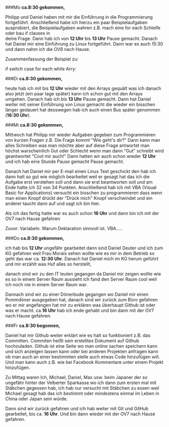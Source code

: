 ###Mo
**ca.8:30 gekommen,** 
  
  Philipp und Daniel haben mit mir die Einführung in die Programmierung fortgeführt. Anschließend habe ich hierzu ein
  paar Beispielaufgaben ausprobiert, die Beispielaufgaben wahren z.B. mach eine for each Schleife oder bau if clauses in    
  deine Frage. Dann hab ich von **12 Uhr** bis **13 Uhr** Pause gemacht. Danach hat Daniel mir eine Einführung zu Linux        fortgeführt.
  Dann war es auch 15:30 und dann nahm ich die OV8 nach Hause.

Zusammenfassung der Beispiel zu:

if
switch case
for each
while
Arry:



###Di 
**ca.8:30 gekommen,** 
  
  heute hab ich mit bis **12 Uhr** wieder mit den Arrays gequält was ich danach also jetzt (ein paar tage später) kann ich schon   gut mit den Arrays umgehen. Danach hab ich bis **13 Uhr** Pause gemacht. Dann hat Daniel weiter mit seiner Einführung von Linux   gemacht die wieder ein bisschen länger gedauert hat desswegen hab ich auch einen Bus später genommen (**16:30 Uhr**).


###Mi
**ca.8:30 gekommen,** 
  
  Mittwoch hat Philipp mir wieder Aufgaben gegeben zum Programmieren von kurzen Fragen z.B. Die Frage kommt "Wie geht's dir?"   Dann kann man alles Schreiben was man möchte aber auf diese Frage antwortet man höchst warscheinlich Gut oder Schlecht wenn   man dann "Gut" schreibt wird geantwortet "Cool mir auch!" Dann hatten wir auch schon wieder **12 Uhr** und ich hab eine      Stunde Pause gemacht Pause gemacht.
  
  Danach hat Daniel mir per E-mail einen Linux Test geschickt den hab ich dann halt so gut wie möglich bearbeitet weil er      gesagt hat das ich die Aufgabe erst verstehen soll und dann sie erst beantworten soll und am Ende hatte ich 32 von 34        Punkten. Anschließend hab ich mit VBA (Visual Basic for Applications) versucht ein bisschen zu programmieren dass wenn man   einen Knopf drückt der "Drück mich" Knopf verschwindet und ein anderer taucht dann auf und sagt ich bin hier. 
  
  Als ich das fertig hatte war es auch schon **16 Uhr** und dann bin ich mit der OV7 nach Hause gefahren

Zuvor: Variabeln. Warum Deklaration sinnvoll ist.
VBA.....

###Do 
**ca.8:30 gekommen,** 
  
  ich hab bis **12 Uhr** ungefähr gearbeitet dann sind Daniel Deuter und ich zum KG gefahren weil Frau Morais sehen wollte wie es   mir in dem Betrieb so geht das war ca. **12:30 Uhr**. Danach hat Daniel mich im KG herum geführt und mir erzählt was Huf alles   so herstellt,

  danach sind wir zu den IT leuten gegangen da Daniel mir zeigen wollte wie es so in einem Server Raum aussieht ich fand den   Server Raum cool weil ich noch nie in einem Server Raum war.

  Dannach sind wir zu einer Dönerbude gegangen wo Daniel mir einen Pommdöner ausgegeben hat, danach sind wir zurück zum Büro   gefahren wo er mir angefangen hat mir zu erklären was überhaupt Github ist oder was er macht. ca.**16 Uhr** hab ich ende gehabt   und bin dann mit der OV7 nach Hause gefahren.

###Fr
**ca.8:30 begonnen,** 
  
  Daniel hat mir Github weiter erklärt wie es halt so funktioniert z.B. das Committen. Commiten heißt sein erstelltes          Dokument auf Github hochzuladen. Github ist eine Seite wo man online sachen speichern kann und sich anzeigen lassen kann     oder bei anderen Projekten anfragen kann ob man auch an einer bestimmten stelle auch etwas Code hinzufügen will. Und man     kann auch z.B. wie bei Facebook Kommentare unter einem Projekt hinzufügen.

  Zu Mittag waren Ich, Michael, Daniel, Max usw. beim Japaner der so ungefähr hinter der Velberter Sparkasse wo ich dann zum   ersten mal mit Stäbchen gegessen hab, ich hab nur versucht mit Stäbchen zu essen weil Michael gesagt hab das ich bestimmt    oder mindestens einmal im Leben in China oder Japan sein würde.

  Dann sind wir zurück gefahren und ich hab weiter mit Git und GitHub gearbeitet, bis ca. **16 Uhr**. Und bin dann wieder mit der   OV7 nach Hause gefahren.
